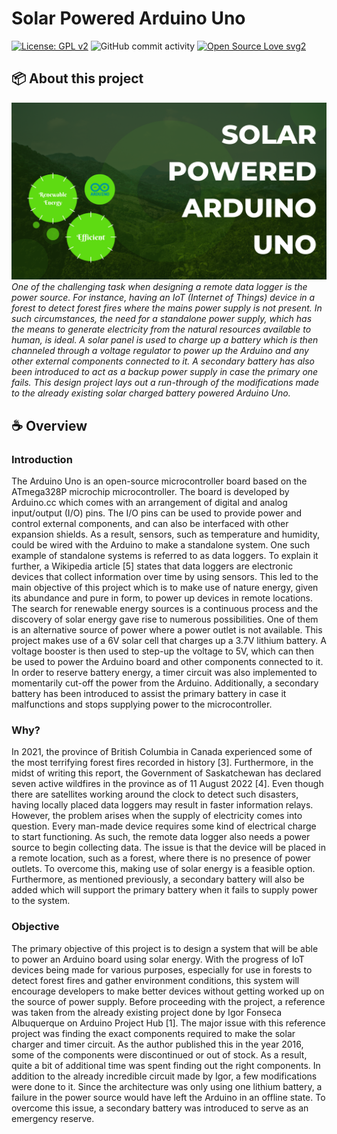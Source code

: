 # Solar Powered Arduino Uno

[![License: GPL v2](https://img.shields.io/badge/License-GPL_v2-blue.svg)](https://www.gnu.org/licenses/old-licenses/gpl-2.0.en.html)
![GitHub commit activity](https://img.shields.io/github/commit-activity/w/victorroz/Solar-Powered-Arduino-Uno?style=social)
[![Open Source Love svg2](https://badges.frapsoft.com/os/v2/open-source.svg?v=103)](https://github.com/ellerbrock/open-source-badges/)

## :package: About this project
![Solar Powered Arduino Uno Banner](https://github.com/victorroz/Solar-Powered-Arduino-Uno/blob/main/images/Banner.png)
*One of the challenging task when designing a remote data logger is the power source. For instance, having an IoT (Internet of Things) device in a forest to detect forest fires where the mains power supply is not present. In such circumstances, the need for a standalone power supply, which has the means to generate electricity from the natural resources available to human, is ideal. A solar panel is used to charge up a battery which is then channeled through a voltage regulator to power up the Arduino and any other external components connected to it. A secondary battery has also been introduced to act as a backup power supply in case the primary one fails. This design project lays out a run-through of the modifications made to the already existing solar charged battery powered Arduino Uno.*

## :coffee: Overview
### Introduction
The Arduino Uno is an open-source microcontroller board based on the ATmega328P microchip microcontroller. The board is developed by Arduino.cc which comes with an arrangement of digital and analog input/output (I/O) pins. The I/O pins can be used to provide power and control external components, and can also be interfaced with other expansion shields. As a result, sensors, such as temperature and humidity, could be wired with the Arduino to make a standalone system. One such example of standalone systems is referred to as data loggers. To explain it further, a Wikipedia article [5] states that data loggers are electronic devices that collect information over time by using sensors. This led to the main objective of this project which is to make use of nature energy, given its abundance and pure in form, to power up devices in remote locations. The search for renewable energy sources is a continuous process and the discovery of solar energy gave rise to numerous possibilities. One of them is an alternative source of power where a power outlet is not available. This project makes use of a 6V solar cell that charges up a 3.7V lithium battery. A voltage booster is then used to step-up the voltage to 5V, which can then be used to power the Arduino board and other components connected to it. In order to reserve battery energy, a timer circuit was also implemented to momentarily cut-off the power from the Arduino. Additionally, a secondary battery has been introduced to assist the primary battery in case it malfunctions and stops supplying power to the microcontroller.

### Why?
In 2021, the province of British Columbia in Canada experienced some of the most terrifying forest fires recorded in history [3]. Furthermore, in the midst of writing this report, the Government of Saskatchewan has declared seven active wildfires in the province as of 11 August 2022 [4]. Even though there are satellites working around the clock to detect such disasters, having locally placed data loggers may result in faster information relays. However, the problem arises when the supply of electricity comes into question. Every man-made device requires some kind of electrical charge to start functioning. As such, the remote data logger also needs a power source to begin collecting data. The issue is that the device will be placed in a remote location, such as a forest, where there is no presence of power outlets. To overcome this, making use of solar energy is a feasible option. Furthermore, as mentioned previously, a secondary battery will also be added which will support the primary battery when it fails to supply power to the system.

### Objective
The primary objective of this project is to design a system that will be able to power an Arduino board using solar energy. With the progress of IoT devices being made for various purposes, especially for use in forests to detect forest fires and gather environment conditions, this system will encourage developers to make better devices without getting worked up on the source of power supply. Before proceeding with the project, a reference was taken from the already existing project done by Igor Fonseca Albuquerque on Arduino Project Hub [1]. The major issue with this reference project was finding the exact components required to make the solar charger and
timer circuit. As the author published this in the year 2016, some of the components were discontinued or out of stock. As a result, quite a bit of additional time was spent finding out the right components. In addition to the already incredible circuit made by Igor, a few modifications were done to it. Since the architecture was only using one lithium battery, a failure in the power source would have left the Arduino in an offline state. To overcome this issue, a secondary battery was introduced to serve as an emergency reserve.
